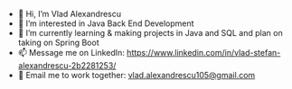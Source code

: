 - 👋 Hi, I’m Vlad Alexandrescu
- 👀 I’m interested in Java Back End Development
- 🌱 I’m currently learning & making projects in Java and SQL and plan on taking on Spring Boot
- 📫 Message me on LinkedIn: https://www.linkedin.com/in/vlad-stefan-alexandrescu-2b2281253/
- 📧 Email me to work together: vlad.alexandrescu105@gmail.com
<!---
VladAlx10/VladAlx10 is a ✨ special ✨ repository because its `README.md` (this file) appears on your GitHub profile.
You can click the Preview link to take a look at your changes.
--->
